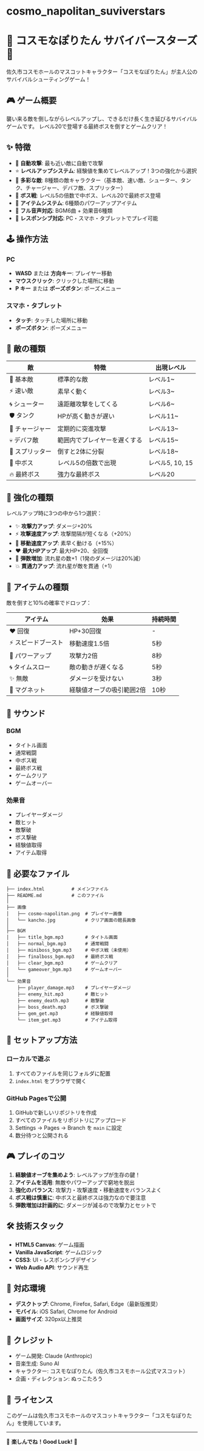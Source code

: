 # cosmo_napolitan_suviverstars
# 🌟 コスモなぽりたん サバイバースターズ 🍝

佐久市コスモホールのマスコットキャラクター「コスモなぽりたん」が主人公のサバイバルシューティングゲーム！

## 🎮 ゲーム概要

襲い来る敵を倒しながらレベルアップし、できるだけ長く生き延びるサバイバルゲームです。
レベル20で登場する最終ボスを倒すとゲームクリア！

## ✨ 特徴

- 🎯 **自動攻撃**: 最も近い敵に自動で攻撃
- ⭐ **レベルアップシステム**: 経験値を集めてレベルアップ！3つの強化から選択
- 👾 **多彩な敵**: 8種類の敵キャラクター（基本敵、速い敵、シューター、タンク、チャージャー、デバフ敵、スプリッター）
- 👑 **ボス戦**: レベル5の倍数で中ボス、レベル20で最終ボス登場
- 💎 **アイテムシステム**: 6種類のパワーアップアイテム
- 🎵 **フル音声対応**: BGM6曲 + 効果音6種類
- 📱 **レスポンシブ対応**: PC・スマホ・タブレットでプレイ可能

## 🕹️ 操作方法

### PC
- **WASD** または **方向キー**: プレイヤー移動
- **マウスクリック**: クリックした場所に移動
- **P キー** または **ポーズボタン**: ポーズメニュー

### スマホ・タブレット
- **タッチ**: タッチした場所に移動
- **ポーズボタン**: ポーズメニュー

## 🎯 敵の種類

| 敵 | 特徴 | 出現レベル |
|---|---|---|
| 👾 基本敵 | 標準的な敵 | レベル1~ |
| ⚡ 速い敵 | 素早く動く | レベル3~ |
| 🌀 シューター | 遠距離攻撃をしてくる | レベル6~ |
| 🛡️ タンク | HPが高く動きが遅い | レベル11~ |
| 💨 チャージャー | 定期的に突進攻撃 | レベル13~ |
| 💀 デバフ敵 | 範囲内でプレイヤーを遅くする | レベル15~ |
| 🔄 スプリッター | 倒すと2体に分裂 | レベル18~ |
| 👑 中ボス | レベル5の倍数で出現 | レベル5, 10, 15 |
| 🔥 最終ボス | 強力な最終ボス | レベル20 |

## 💪 強化の種類

レベルアップ時に3つの中から1つ選択：

- ✨ **攻撃力アップ**: ダメージ+20%
- ⚡ **攻撃速度アップ**: 攻撃間隔が短くなる（+20%）
- 🏃 **移動速度アップ**: 素早く動ける（+15%）
- ❤️ **最大HPアップ**: 最大HP+20、全回復
- 🌟 **弾数増加**: 流れ星の数+1（1発のダメージは20%減）
- 💥 **貫通力アップ**: 流れ星が敵を貫通（+1）

## 🎁 アイテムの種類

敵を倒すと10%の確率でドロップ：

| アイテム | 効果 | 持続時間 |
|---|---|---|
| ❤️ 回復 | HP+30回復 | - |
| ⚡ スピードブースト | 移動速度1.5倍 | 5秒 |
| 💪 パワーアップ | 攻撃力2倍 | 8秒 |
| 🌀 タイムスロー | 敵の動きが遅くなる | 5秒 |
| ✨ 無敵 | ダメージを受けない | 3秒 |
| 🎯 マグネット | 経験値オーブの吸引範囲2倍 | 10秒 |

## 🎵 サウンド

### BGM
- タイトル画面
- 通常戦闘
- 中ボス戦
- 最終ボス戦
- ゲームクリア
- ゲームオーバー

### 効果音
- プレイヤーダメージ
- 敵ヒット
- 敵撃破
- ボス撃破
- 経験値取得
- アイテム取得

## 📁 必要なファイル

```
├── index.html          # メインファイル
├── README.md           # このファイル
│
├── 画像
│   ├── cosmo-napolitan.png  # プレイヤー画像
│   └── kancho.jpg           # クリア画面の館長画像
│
├── BGM
│   ├── title_bgm.mp3        # タイトル画面
│   ├── normal_bgm.mp3       # 通常戦闘
│   ├── miniboss_bgm.mp3     # 中ボス戦（未使用）
│   ├── finalboss_bgm.mp3    # 最終ボス戦
│   ├── clear_bgm.mp3        # ゲームクリア
│   └── gameover_bgm.mp3     # ゲームオーバー
│
└── 効果音
    ├── player_damage.mp3    # プレイヤーダメージ
    ├── enemy_hit.mp3        # 敵ヒット
    ├── enemy_death.mp3      # 敵撃破
    ├── boss_death.mp3       # ボス撃破
    ├── gem_get.mp3          # 経験値取得
    └── item_get.mp3         # アイテム取得
```

## 🚀 セットアップ方法

### ローカルで遊ぶ
1. すべてのファイルを同じフォルダに配置
2. `index.html` をブラウザで開く

### GitHub Pagesで公開
1. GitHubで新しいリポジトリを作成
2. すべてのファイルをリポジトリにアップロード
3. Settings → Pages → Branch を `main` に設定
4. 数分待つと公開される

## 🎮 プレイのコツ

1. **経験値オーブを集めよう**: レベルアップが生存の鍵！
2. **アイテムを活用**: 無敵やパワーアップで窮地を脱出
3. **強化のバランス**: 攻撃力・攻撃速度・移動速度をバランスよく
4. **ボス戦は慎重に**: 中ボスと最終ボスは強力なので要注意
5. **弾数増加は計画的に**: ダメージが減るので攻撃力とセットで

## 🛠️ 技術スタック

- **HTML5 Canvas**: ゲーム描画
- **Vanilla JavaScript**: ゲームロジック
- **CSS3**: UI・レスポンシブデザイン
- **Web Audio API**: サウンド再生

## 📱 対応環境

- **デスクトップ**: Chrome, Firefox, Safari, Edge（最新版推奨）
- **モバイル**: iOS Safari, Chrome for Android
- **画面サイズ**: 320px以上推奨

## 🎨 クレジット

- ゲーム開発: Claude (Anthropic)
- 音楽生成: Suno AI
- キャラクター: コスモなぽりたん（佐久市コスモホール公式マスコット）
- 企画・ディレクション: ぬっこたろう

## 📝 ライセンス

このゲームは佐久市コスモホールのマスコットキャラクター「コスモなぽりたん」を使用しています。

---

🌟 **楽しんでね！Good Luck!** 🌟
